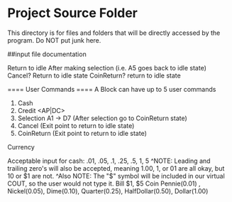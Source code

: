 # Project Source Folder
This directory is for files and folders that will be directly accessed by the program. Do NOT put junk here.

##input file documentation

Return to idle After making selection (i.e. A5 goes back to idle state)
Cancel? Return to idle state
CoinReturn? return to idle state




====  User Commands ==== 
A Block can have up to 5 user commands
1. Cash <value> 
2. Credit <AP|DC>
3. Selection A1 -> D7 (After selection go to CoinReturn state)
4. Cancel  (Exit point to return to idle state)
5. CoinReturn (Exit point to return to idle state)




Currency


Acceptable input for cash: .01, .05, .1, .25, .5, 1, 5
^NOTE: Leading and trailing zero's will also be accepted, meaning 1.00, 1, or 01 are all okay, but 10 or $1 are not.
^Also NOTE: The "$" symbol will be included in our virtual COUT, so the user would not type it.
Bill $1, $5
Coin Pennie(0.01) , Nickel(0.05), Dime(0.10), Quarter(0.25), HalfDollar(0.50), Dollar(1.00)
